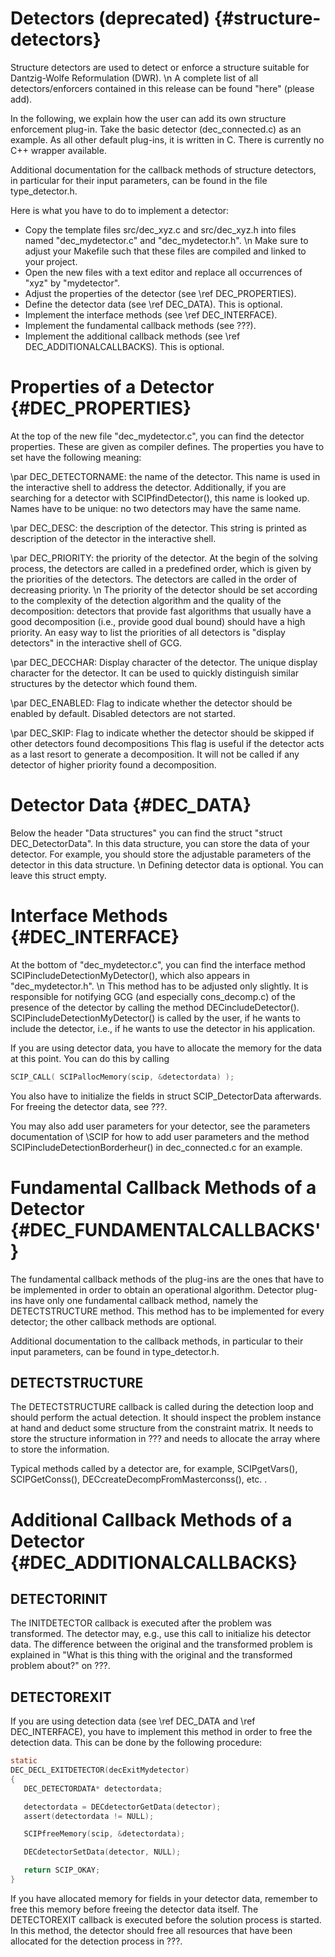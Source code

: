 # Detectors (deprecated) {#structure-detectors}

Structure detectors are used to detect or enforce a structure suitable for Dantzig-Wolfe Reformulation (DWR).
\n
A complete list of all detectors/enforcers contained in this release can be found "here" (please add).

In the following, we explain how the user can add its own structure enforcement plug-in.
Take the basic detector (dec_connected.c) as an example.
As all other default plug-ins, it is written in C. There is currently no C++ wrapper available.

Additional documentation for the callback methods of structure detectors, in particular for their input parameters,
can be found in the file type_detector.h.

Here is what you have to do to implement a detector:
- Copy the template files src/dec_xyz.c and src/dec_xyz.h into files named "dec_mydetector.c"
   and "dec_mydetector.h".
   \n
   Make sure to adjust your Makefile such that these files are compiled and linked to your project.
- Open the new files with a text editor and replace all occurrences of "xyz" by "mydetector".
- Adjust the properties of the detector (see \ref DEC_PROPERTIES).
- Define the detector data (see \ref DEC_DATA). This is optional.
- Implement the interface methods (see \ref DEC_INTERFACE).
- Implement the fundamental callback methods (see ???).
- Implement the additional callback methods (see \ref DEC_ADDITIONALCALLBACKS). This is optional.


# Properties of a Detector {#DEC_PROPERTIES}

At the top of the new file "dec_mydetector.c", you can find the detector properties.
These are given as compiler defines.
The properties you have to set have the following meaning:

\par DEC_DETECTORNAME: the name of the detector.
This name is used in the interactive shell to address the detector.
Additionally, if you are searching for a detector with SCIPfindDetector(), this name is looked up.
Names have to be unique: no two detectors may have the same name.

\par DEC_DESC: the description of the detector.
This string is printed as description of the detector in the interactive shell.

\par DEC_PRIORITY: the priority of the detector.
At the begin of the solving process, the detectors are called in a predefined order, which is given by the priorities
of the detectors.
The detectors are called in the order of decreasing priority.
\n
The priority of the detector should be set according to the complexity of the detection algorithm and the quality of the decomposition:
detectors that provide fast algorithms that usually have a good decomposition (i.e., provide good dual bound) should have a high
priority. An easy way to list the priorities of all detectors is "display detectors" in the interactive shell of GCG.

\par DEC_DECCHAR: Display character of the detector.
The unique display character for the detector. It can be used to quickly distinguish similar structures by the detector which found them.

\par DEC_ENABLED: Flag to indicate whether the detector should be enabled by default.
Disabled detectors are not started.

\par DEC_SKIP: Flag to indicate whether the detector should be skipped if other detectors found decompositions
This flag is useful if the detector acts as a last resort to generate a decomposition. It will not be called if any detector of higher
priority found a decomposition.

# Detector Data {#DEC_DATA}

Below the header "Data structures" you can find the struct "struct DEC_DetectorData".
In this data structure, you can store the data of your detector. For example, you should store the adjustable parameters
of the detector in this data structure.
\n
Defining detector data is optional. You can leave this struct empty.


# Interface Methods {#DEC_INTERFACE}

At the bottom of "dec_mydetector.c", you can find the interface method SCIPincludeDetectionMyDetector(),
which also appears in "dec_mydetector.h".
\n
This method has to be adjusted only slightly.
It is responsible for notifying GCG (and especially cons_decomp.c) of the presence of the detector by calling the method
DECincludeDetector().
SCIPincludeDetectionMyDetector() is called by the user, if he wants to include the detector,
i.e., if he wants to use the detector in his application.

If you are using detector data, you have to allocate the memory for the data at this point.
You can do this by calling
```C
SCIP_CALL( SCIPallocMemory(scip, &detectordata) );
```
You also have to initialize the fields in struct SCIP_DetectorData afterwards. For freeing the
detector data, see ???.

You may also add user parameters for your detector, see the parameters documentation of \SCIP for how to add user parameters and
the method SCIPincludeDetectionBorderheur() in dec_connected.c for an example.


# Fundamental Callback Methods of a Detector {#DEC_FUNDAMENTALCALLBACKS'}

The fundamental callback methods of the plug-ins are the ones that have to be implemented in order to obtain
an operational algorithm. Detector plug-ins have only one fundamental callback method, namely the DETECTSTRUCTURE method.
This method has to be implemented for every detector; the other callback methods are optional.

Additional documentation to the callback methods, in particular to their input parameters,
can be found in type_detector.h.

## DETECTSTRUCTURE

The DETECTSTRUCTURE callback is called during the detection loop and should perform the actual detection.
It should inspect the problem instance at hand and deduct some structure from the constraint matrix.
It needs to store the structure information in ??? and needs to allocate the array where to store the
information.

Typical methods called by a detector are, for example, SCIPgetVars(), SCIPGetConss(), DECcreateDecompFromMasterconss(), etc. .

# Additional Callback Methods of a Detector {#DEC_ADDITIONALCALLBACKS}

## DETECTORINIT

The INITDETECTOR callback is executed after the problem was transformed.
The detector may, e.g., use this call to initialize his detector data.
The difference between the original and the transformed problem is explained in
"What is this thing with the original and the transformed problem about?" on ???.

## DETECTOREXIT

If you are using detection data (see \ref DEC_DATA and \ref DEC_INTERFACE), you have to implement this method in order to free the detection data.
This can be done by the following procedure:
```C
static
DEC_DECL_EXITDETECTOR(decExitMydetector)
{
   DEC_DETECTORDATA* detectordata;

   detectordata = DECdetectorGetData(detector);
   assert(detectordata != NULL);

   SCIPfreeMemory(scip, &detectordata);

   DECdetectorSetData(detector, NULL);

   return SCIP_OKAY;
}
```
If you have allocated memory for fields in your detector data, remember to free this memory
before freeing the detector data itself.
The DETECTOREXIT callback is executed before the solution process is started.
In this method, the detector should free all resources that have been allocated for the detection process in ???.
